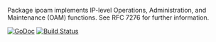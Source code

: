 Package ipoam implements IP-level Operations, Administration, and
Maintenance (OAM) functions. See RFC 7276 for further information.

[![GoDoc](https://godoc.org/github.com/mikioh/ipoam?status.png)](https://godoc.org/github.com/mikioh/ipoam)
[![Build Status](https://drone.io/github.com/mikioh/ipoam/status.png)](https://drone.io/github.com/mikioh/ipoam/latest)
